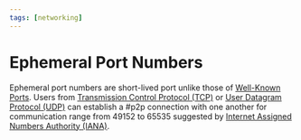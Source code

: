 ```yaml
---
tags: [networking]
---
```


# Ephemeral Port Numbers

Ephemeral port numbers are short-lived port unlike those of [Well-Known Ports](202206151841.md).
Users from [Transmission Control Protocol (TCP)](202206151232.md) or [User Datagram Protocol (UDP)](202206151759.md)
can establish a #p2p connection with one another for communication range from
49152 to 65535 suggested by [Internet Assigned Numbers Authority (IANA)](202210010901.md).
